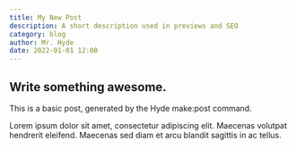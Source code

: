 ```yaml
---
title: My New Post
description: A short description used in previews and SEO
category: blog
author: Mr. Hyde
date: 2022-01-01 12:00
---
```


## Write something awesome.

This is a basic post, generated by the Hyde make:post command.

Lorem ipsum dolor sit amet, consectetur adipiscing elit. Maecenas volutpat hendrerit eleifend. Maecenas sed diam et arcu blandit sagittis in ac tellus.

